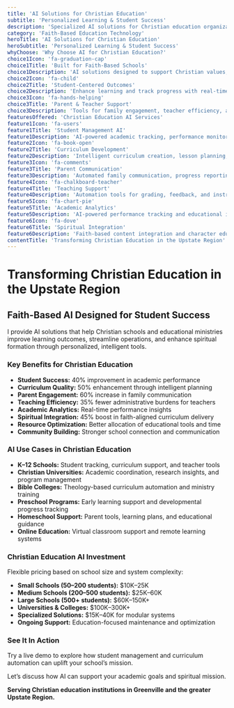 ```yaml
---
title: 'AI Solutions for Christian Education'
subtitle: 'Personalized Learning & Student Success'
description: 'Specialized AI solutions for Christian education organizations in the Upstate Region. From personalized learning and curriculum automation to student engagement and assessment—designed for faith-based schools and educational ministries.'
category: 'Faith-Based Education Technology'
heroTitle: 'AI Solutions for Christian Education'
heroSubtitle: 'Personalized Learning & Student Success'
whyChoose: 'Why Choose AI for Christian Education?'
choice1Icon: 'fa-graduation-cap'
choice1Title: 'Built for Faith-Based Schools'
choice1Description: 'AI solutions designed to support Christian values, academic success, and spiritual formation'
choice2Icon: 'fa-child'
choice2Title: 'Student-Centered Outcomes'
choice2Description: 'Enhance learning and track progress with real-time academic analytics and AI insights'
choice3Icon: 'fa-hands-helping'
choice3Title: 'Parent & Teacher Support'
choice3Description: 'Tools for family engagement, teacher efficiency, and classroom success'
featuresOffered: 'Christian Education AI Services'
feature1Icon: 'fa-users'
feature1Title: 'Student Management AI'
feature1Description: 'AI-powered academic tracking, performance monitoring, and student data management'
feature2Icon: 'fa-book-open'
feature2Title: 'Curriculum Development'
feature2Description: 'Intelligent curriculum creation, lesson planning, and educational content support'
feature3Icon: 'fa-comments'
feature3Title: 'Parent Communication'
feature3Description: 'Automated family communication, progress reporting, and parent engagement tools'
feature4Icon: 'fa-chalkboard-teacher'
feature4Title: 'Teaching Support'
feature4Description: 'Automation tools for grading, feedback, and instructional planning'
feature5Icon: 'fa-chart-pie'
feature5Title: 'Academic Analytics'
feature5Description: 'AI-powered performance tracking and educational insights for student growth'
feature6Icon: 'fa-dove'
feature6Title: 'Spiritual Integration'
feature6Description: 'Faith-based content integration and character education support with AI'
contentTitle: 'Transforming Christian Education in the Upstate Region'
---
```


# Transforming Christian Education in the Upstate Region

## Faith-Based AI Designed for Student Success

I provide AI solutions that help Christian schools and educational ministries improve learning outcomes, streamline operations, and enhance spiritual formation through personalized, intelligent tools.

### Key Benefits for Christian Education

- **Student Success:** 40% improvement in academic performance
- **Curriculum Quality:** 50% enhancement through intelligent planning
- **Parent Engagement:** 60% increase in family communication
- **Teaching Efficiency:** 35% fewer administrative burdens for teachers
- **Academic Analytics:** Real-time performance insights
- **Spiritual Integration:** 45% boost in faith-aligned curriculum delivery
- **Resource Optimization:** Better allocation of educational tools and time
- **Community Building:** Stronger school connection and communication

### AI Use Cases in Christian Education

- **K–12 Schools:** Student tracking, curriculum support, and teacher tools
- **Christian Universities:** Academic coordination, research insights, and program management
- **Bible Colleges:** Theology-based curriculum automation and ministry training
- **Preschool Programs:** Early learning support and developmental progress tracking
- **Homeschool Support:** Parent tools, learning plans, and educational guidance
- **Online Education:** Virtual classroom support and remote learning systems

### Christian Education AI Investment

Flexible pricing based on school size and system complexity:

- **Small Schools (50–200 students):** $10K–25K
- **Medium Schools (200–500 students):** $25K–60K
- **Large Schools (500+ students):** $60K–150K+
- **Universities & Colleges:** $100K–300K+
- **Specialized Solutions:** $15K–40K for modular systems
- **Ongoing Support:** Education-focused maintenance and optimization

### See It In Action

Try a live demo to explore how student management and curriculum automation can uplift your school’s mission.

Let’s discuss how AI can support your academic goals and spiritual mission.

**Serving Christian education institutions in Greenville and the greater Upstate Region.**

